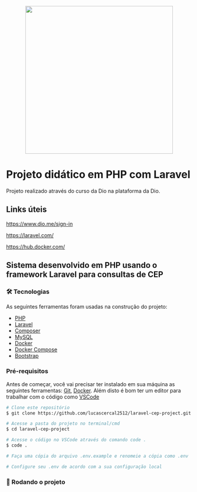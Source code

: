 <p align="center"><a href="https://laravel.com" target="_blank"><img src="https://raw.githubusercontent.com/laravel/art/master/logo-lockup/5%20SVG/2%20CMYK/1%20Full%20Color/laravel-logolockup-cmyk-red.svg" width="400"></a></p>

# Projeto didático em PHP com Laravel
Projeto realizado através do curso da Dio na plataforma da Dio.

## Links úteis
https://www.dio.me/sign-in

https://laravel.com/

https://hub.docker.com/


## Sistema desenvolvido em PHP usando o framework Laravel para consultas de CEP 

### 🛠 Tecnologias

As seguintes ferramentas foram usadas na construção do projeto:

- [PHP](https://www.php.net/)
- [Laravel](https://laravel.com/)
- [Composer](https://getcomposer.org/)
- [MySQL](https://www.mysql.com/)
- [Docker](https://www.docker.com/)
- [Docker Compose](https://docs.docker.com/compose/)
- [Bootstrap](https://getbootstrap.com/)

### Pré-requisitos
Antes de começar, você vai precisar ter instalado em sua máquina as seguintes ferramentas:
[Git](https://git-scm.com), [Docker](https://www.digitalocean.com/community/tutorials/how-to-install-and-use-docker-on-ubuntu-20-04-pt). 
Além disto é bom ter um editor para trabalhar com o código como [VSCode](https://code.visualstudio.com/)


```bash
# Clone este repositório
$ git clone https://github.com/lucascercal2512/laravel-cep-project.git

# Acesse a pasta do projeto no terminal/cmd
$ cd laravel-cep-project

# Acesse o código no VSCode através do comando code .
$ code .

# Faça uma cópia do arquivo .env.example e renomeie a cópia como .env

# Configure seu .env de acordo com a sua configuração local
```

### 🎲 Rodando o projeto

```bash

